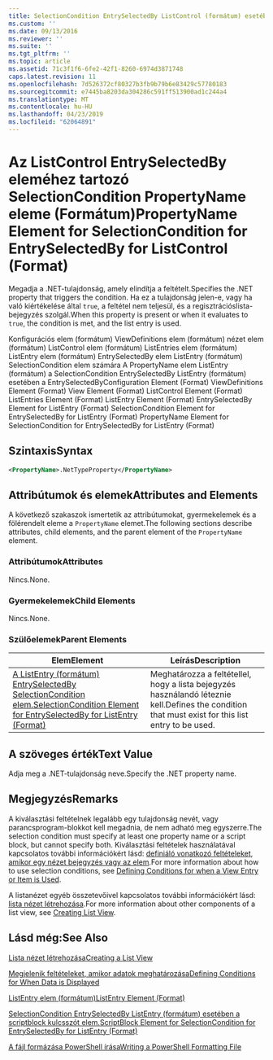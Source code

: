 ```yaml
---
title: SelectionCondition EntrySelectedBy ListControl (formátum) esetében a PropertyName eleme |} A Microsoft Docs
ms.custom: ''
ms.date: 09/13/2016
ms.reviewer: ''
ms.suite: ''
ms.tgt_pltfrm: ''
ms.topic: article
ms.assetid: 71c3f1f6-6fe2-42f1-8260-6974d3871748
caps.latest.revision: 11
ms.openlocfilehash: 7d526372cf80327b3fb9b79b6e83429c57780183
ms.sourcegitcommit: e7445ba8203da304286c591ff513900ad1c244a4
ms.translationtype: MT
ms.contentlocale: hu-HU
ms.lasthandoff: 04/23/2019
ms.locfileid: "62064891"
---
```

# <a name="propertyname-element-for-selectioncondition-for-entryselectedby-for-listcontrol-format"></a><span data-ttu-id="53f6b-102">Az ListControl EntrySelectedBy eleméhez tartozó SelectionCondition PropertyName eleme (Formátum)</span><span class="sxs-lookup"><span data-stu-id="53f6b-102">PropertyName Element for SelectionCondition for EntrySelectedBy for ListControl (Format)</span></span>

<span data-ttu-id="53f6b-103">Megadja a .NET-tulajdonság, amely elindítja a feltételt.</span><span class="sxs-lookup"><span data-stu-id="53f6b-103">Specifies the .NET property that triggers the condition.</span></span> <span data-ttu-id="53f6b-104">Ha ez a tulajdonság jelen-e, vagy ha való kiértékelése által `true`, a feltétel nem teljesül, és a regisztrációslista-bejegyzés szolgál.</span><span class="sxs-lookup"><span data-stu-id="53f6b-104">When this property is present or when it evaluates to `true`, the condition is met, and the list entry is used.</span></span>

<span data-ttu-id="53f6b-105">Konfigurációs elem (formátum) ViewDefinitions elem (formátum) nézet elem (formátum) ListControl elem (formátum) ListEntries elem (formátum) ListEntry elem (formátum) EntrySelectedBy elem ListEntry (formátum) SelectionCondition elem számára A PropertyName elem ListEntry (formátum) a SelectionCondition EntrySelectedBy ListEntry (formátum) esetében a EntrySelectedBy</span><span class="sxs-lookup"><span data-stu-id="53f6b-105">Configuration Element (Format) ViewDefinitions Element (Format) View Element (Format) ListControl Element (Format) ListEntries Element (Format) ListEntry Element (Format) EntrySelectedBy Element for ListEntry (Format) SelectionCondition Element for EntrySelectedBy for ListEntry (Format) PropertyName Element for SelectionCondition for EntrySelectedBy for ListEntry (Format)</span></span>

## <a name="syntax"></a><span data-ttu-id="53f6b-106">Szintaxis</span><span class="sxs-lookup"><span data-stu-id="53f6b-106">Syntax</span></span>

```xml
<PropertyName>.NetTypeProperty</PropertyName>
```

## <a name="attributes-and-elements"></a><span data-ttu-id="53f6b-107">Attribútumok és elemek</span><span class="sxs-lookup"><span data-stu-id="53f6b-107">Attributes and Elements</span></span>

<span data-ttu-id="53f6b-108">A következő szakaszok ismertetik az attribútumokat, gyermekelemek és a fölérendelt eleme a `PropertyName` elemet.</span><span class="sxs-lookup"><span data-stu-id="53f6b-108">The following sections describe attributes, child elements, and the parent element of the `PropertyName` element.</span></span>

### <a name="attributes"></a><span data-ttu-id="53f6b-109">Attribútumok</span><span class="sxs-lookup"><span data-stu-id="53f6b-109">Attributes</span></span>

<span data-ttu-id="53f6b-110">Nincs.</span><span class="sxs-lookup"><span data-stu-id="53f6b-110">None.</span></span>

### <a name="child-elements"></a><span data-ttu-id="53f6b-111">Gyermekelemek</span><span class="sxs-lookup"><span data-stu-id="53f6b-111">Child Elements</span></span>

<span data-ttu-id="53f6b-112">Nincs.</span><span class="sxs-lookup"><span data-stu-id="53f6b-112">None.</span></span>

### <a name="parent-elements"></a><span data-ttu-id="53f6b-113">Szülőelemek</span><span class="sxs-lookup"><span data-stu-id="53f6b-113">Parent Elements</span></span>

|<span data-ttu-id="53f6b-114">Elem</span><span class="sxs-lookup"><span data-stu-id="53f6b-114">Element</span></span>|<span data-ttu-id="53f6b-115">Leírás</span><span class="sxs-lookup"><span data-stu-id="53f6b-115">Description</span></span>|
|-------------|-----------------|
|[<span data-ttu-id="53f6b-116">A ListEntry (formátum) EntrySelectedBy SelectionCondition elem.</span><span class="sxs-lookup"><span data-stu-id="53f6b-116">SelectionCondition Element for EntrySelectedBy for ListEntry (Format)</span></span>](./selectioncondition-element-for-entryselectedby-for-listcontrol-format.md)|<span data-ttu-id="53f6b-117">Meghatározza a feltétellel, hogy a lista bejegyzés használandó léteznie kell.</span><span class="sxs-lookup"><span data-stu-id="53f6b-117">Defines the condition that must exist for this list entry to be used.</span></span>|

## <a name="text-value"></a><span data-ttu-id="53f6b-118">A szöveges érték</span><span class="sxs-lookup"><span data-stu-id="53f6b-118">Text Value</span></span>

<span data-ttu-id="53f6b-119">Adja meg a .NET-tulajdonság neve.</span><span class="sxs-lookup"><span data-stu-id="53f6b-119">Specify the .NET property name.</span></span>

## <a name="remarks"></a><span data-ttu-id="53f6b-120">Megjegyzés</span><span class="sxs-lookup"><span data-stu-id="53f6b-120">Remarks</span></span>

<span data-ttu-id="53f6b-121">A kiválasztási feltételnek legalább egy tulajdonság nevét, vagy parancsprogram-blokkot kell megadnia, de nem adható meg egyszerre.</span><span class="sxs-lookup"><span data-stu-id="53f6b-121">The selection condition must specify at least one property name or a script block, but cannot specify both.</span></span> <span data-ttu-id="53f6b-122">Kiválasztási feltételek használatával kapcsolatos további információkért lásd: [definiáló vonatkozó feltételeket, amikor egy nézet bejegyzés vagy az elem](./defining-conditions-for-displaying-data.md).</span><span class="sxs-lookup"><span data-stu-id="53f6b-122">For more information about how to use selection conditions, see [Defining Conditions for when a View Entry or Item is Used](./defining-conditions-for-displaying-data.md).</span></span>

<span data-ttu-id="53f6b-123">A listanézet egyéb összetevőivel kapcsolatos további információkért lásd: [lista nézet létrehozása](./creating-a-list-view.md).</span><span class="sxs-lookup"><span data-stu-id="53f6b-123">For more information about other components of a list view, see [Creating List View](./creating-a-list-view.md).</span></span>

## <a name="see-also"></a><span data-ttu-id="53f6b-124">Lásd még:</span><span class="sxs-lookup"><span data-stu-id="53f6b-124">See Also</span></span>

[<span data-ttu-id="53f6b-125">Lista nézet létrehozása</span><span class="sxs-lookup"><span data-stu-id="53f6b-125">Creating a List View</span></span>](./creating-a-list-view.md)

[<span data-ttu-id="53f6b-126">Megjelenik feltételeket, amikor adatok meghatározása</span><span class="sxs-lookup"><span data-stu-id="53f6b-126">Defining Conditions for When Data is Displayed</span></span>](./defining-conditions-for-displaying-data.md)

[<span data-ttu-id="53f6b-127">ListEntry elem (formátum)</span><span class="sxs-lookup"><span data-stu-id="53f6b-127">ListEntry Element (Format)</span></span>](./listentry-element-for-listcontrol-format.md)

[<span data-ttu-id="53f6b-128">SelectionCondition EntrySelectedBy ListEntry (formátum) esetében a scriptblock kulcsszót elem.</span><span class="sxs-lookup"><span data-stu-id="53f6b-128">ScriptBlock Element for SelectionCondition for EntrySelectedBy for ListEntry (Format)</span></span>](./scriptblock-element-for-selectioncondition-for-entryselectedby-for-listcontrol-format.md)

[<span data-ttu-id="53f6b-129">A fájl formázása PowerShell írása</span><span class="sxs-lookup"><span data-stu-id="53f6b-129">Writing a PowerShell Formatting File</span></span>](./writing-a-powershell-formatting-file.md)
